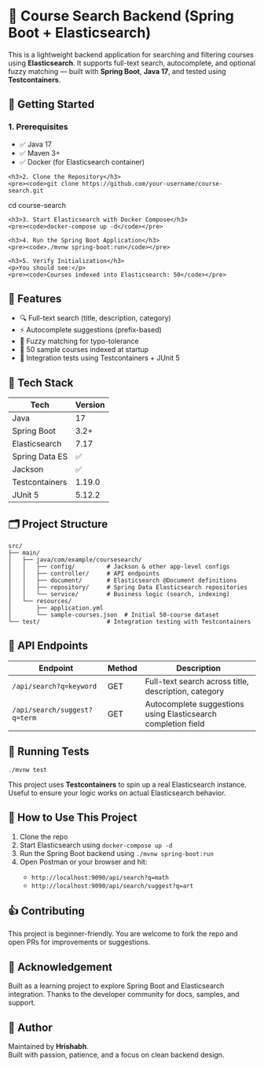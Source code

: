 <!DOCTYPE html>
<html lang="en">
<head>
  <meta charset="UTF-8">
  <meta name="viewport" content="width=device-width, initial-scale=1.0">
<!--   <title>Course Search Backend - Documentation</title> -->
</head>
<body>
  <h1>🎯 Course Search Backend (Spring Boot + Elasticsearch)</h1>
  <p>This is a lightweight backend application for searching and filtering courses using <strong>Elasticsearch</strong>. It supports full-text search, autocomplete, and optional fuzzy matching — built with <strong>Spring Boot</strong>, <strong>Java 17</strong>, and tested using <strong>Testcontainers</strong>.</p>

  <div class="section">
    <h2>🚀 Getting Started</h2>
    <h3>1. Prerequisites</h3>
    <ul>
      <li>✅ Java 17</li>
      <li>✅ Maven 3+</li>
      <li>✅ Docker (for Elasticsearch container)</li>
    </ul>

    <h3>2. Clone the Repository</h3>
    <pre><code>git clone https://github.com/your-username/course-search.git
cd course-search</code></pre>

    <h3>3. Start Elasticsearch with Docker Compose</h3>
    <pre><code>docker-compose up -d</code></pre>

    <h3>4. Run the Spring Boot Application</h3>
    <pre><code>./mvnw spring-boot:run</code></pre>

    <h3>5. Verify Initialization</h3>
    <p>You should see:</p>
    <pre><code>Courses indexed into Elasticsearch: 50</code></pre>
  </div>

  <div class="section">
    <h2>📌 Features</h2>
    <ul>
      <li>🔍 Full-text search (title, description, category)</li>
      <li>⚡ Autocomplete suggestions (prefix-based)</li>
      <li>🤖 Fuzzy matching for typo-tolerance</li>
      <li>📝 50 sample courses indexed at startup</li>
      <li>🧪 Integration tests using Testcontainers + JUnit 5</li>
    </ul>
  </div>

  <div class="section">
    <h2>🧱 Tech Stack</h2>
    <table class="table">
      <thead>
        <tr><th>Tech</th><th>Version</th></tr>
      </thead>
      <tbody>
        <tr><td>Java</td><td>17</td></tr>
        <tr><td>Spring Boot</td><td>3.2+</td></tr>
        <tr><td>Elasticsearch</td><td>7.17</td></tr>
        <tr><td>Spring Data ES</td><td>✅</td></tr>
        <tr><td>Jackson</td><td>✅</td></tr>
        <tr><td>Testcontainers</td><td>1.19.0</td></tr>
        <tr><td>JUnit 5</td><td>5.12.2</td></tr>
      </tbody>
    </table>
  </div>

  <div class="section">
    <h2>🗂️ Project Structure</h2>
    <pre><code>src/
├── main/
│   ├── java/com/example/coursesearch/
│   │   ├── config/         # Jackson & other app-level configs
│   │   ├── controller/     # API endpoints
│   │   ├── document/       # Elasticsearch @Document definitions
│   │   ├── repository/     # Spring Data Elasticsearch repositories
│   │   └── service/        # Business logic (search, indexing)
│   └── resources/
│       ├── application.yml
│       └── sample-courses.json  # Initial 50-course dataset
└── test/                   # Integration testing with Testcontainers</code></pre>
  </div>

  <div class="section">
    <h2>🔎 API Endpoints</h2>
    <table class="table">
      <thead>
        <tr><th>Endpoint</th><th>Method</th><th>Description</th></tr>
      </thead>
      <tbody>
        <tr>
          <td><code>/api/search?q=keyword</code></td>
          <td>GET</td>
          <td>Full-text search across title, description, category</td>
        </tr>
        <tr>
          <td><code>/api/search/suggest?q=term</code></td>
          <td>GET</td>
          <td>Autocomplete suggestions using Elasticsearch completion field</td>
        </tr>
      </tbody>
    </table>
  </div>

  <div class="section">
    <h2>🧪 Running Tests</h2>
    <pre><code>./mvnw test</code></pre>
    <p>This project uses <strong>Testcontainers</strong> to spin up a real Elasticsearch instance. Useful to ensure your logic works on actual Elasticsearch behavior.</p>
  </div>

  <div class="section">
    <h2>🙌 How to Use This Project</h2>
    <ol>
      <li>Clone the repo</li>
      <li>Start Elasticsearch using <code>docker-compose up -d</code></li>
      <li>Run the Spring Boot backend using <code>./mvnw spring-boot:run</code></li>
      <li>Open Postman or your browser and hit:</li>
        <ul>
          <li><code>http://localhost:9090/api/search?q=math</code></li>
          <li><code>http://localhost:9090/api/search/suggest?q=art</code></li>
        </ul>
    </ol>
  </div>

  <div class="section">
    <h2>👍 Contributing</h2>
    <p>This project is beginner-friendly. You are welcome to fork the repo and open PRs for improvements or suggestions.</p>
  </div>

  <div class="section">
    <h2>🙏 Acknowledgement</h2>
    <p>Built as a learning project to explore Spring Boot and Elasticsearch integration. Thanks to the developer community for docs, samples, and support.</p>
  </div>

  <div class="section">
    <h2>👤 Author</h2>
    <p>Maintained by <strong>Hrishabh</strong>.<br>
    Built with passion, patience, and a focus on clean backend design.</p>
  </div>

</body>
</html>
